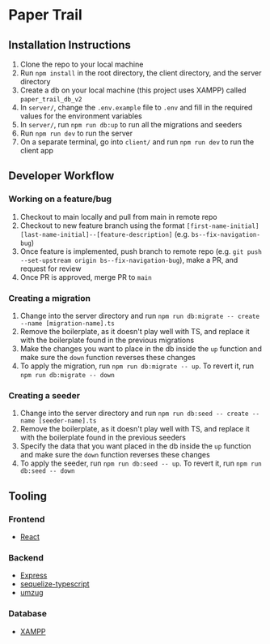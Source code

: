 # Paper Trail

## Installation Instructions
1. Clone the repo to your local machine
2. Run `npm install` in the root directory, the client directory, and the server directory
3. Create a db on your local machine (this project uses XAMPP) called `paper_trail_db_v2`
4. In `server/`, change the `.env.example` file to `.env` and fill in the required values for the environment variables
5. In `server/`, run `npm run db:up` to run all the migrations and seeders
6. Run `npm run dev` to run the server
7. On a separate terminal, go into `client/` and run `npm run dev` to run the client app

## Developer Workflow
### Working on a feature/bug
1. Checkout to main locally and pull from main in remote repo
2. Checkout to new feature branch using the format `[first-name-initial][last-name-initial]--[feature-description]` (e.g. `bs--fix-navigation-bug`)
3. Once feature is implemented, push branch to remote repo (e.g. `git push --set-upstream origin bs--fix-navigation-bug`), make a PR, and request for review
4. Once PR is approved, merge PR to `main`

### Creating a migration
1. Change into the server directory and run `npm run db:migrate -- create --name [migration-name].ts`
2. Remove the boilerplate, as it doesn't play well with TS, and replace it with the boilerplate found in the previous migrations
3. Make the changes you want to place in the db inside the `up` function and make sure the `down` function reverses these changes
4. To apply the migration, run `npm run db:migrate -- up`. To revert it, run `npm run db:migrate -- down`

### Creating a seeder
1. Change into the server directory and run `npm run db:seed -- create --name [seeder-name].ts`
2. Remove the boilerplate, as it doesn't play well with TS, and replace it with the boilerplate found in the previous seeders
3. Specify the data that you want placed in the db inside the `up` function and make sure the `down` function reverses these changes
4. To apply the seeder, run `npm run db:seed -- up`. To revert it, run `npm run db:seed -- down`

## Tooling

### Frontend
- [React](https://react.dev/)

### Backend
- [Express](https://expressjs.com/)
- [sequelize-typescript](https://github.com/sequelize/sequelize-typescript)
- [umzug](https://github.com/sequelize/umzug)

### Database
- [XAMPP](https://www.apachefriends.org/)

